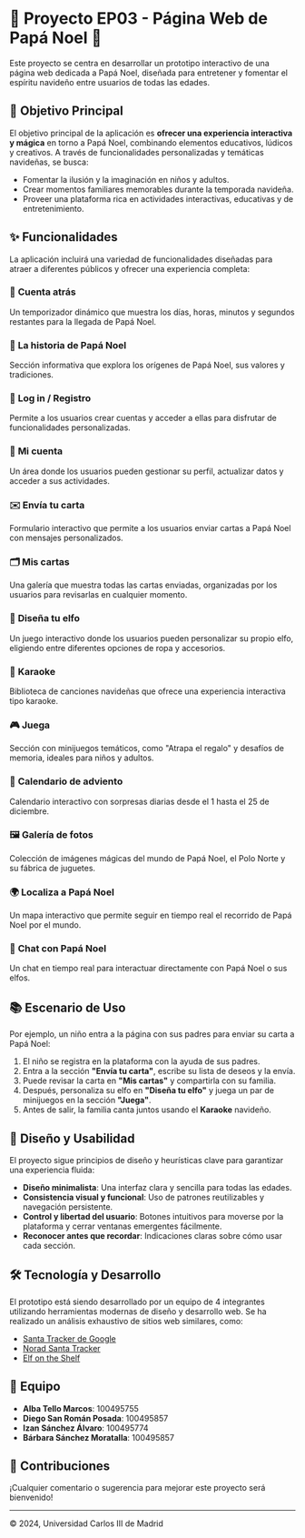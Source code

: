 # 🎅 Proyecto EP03 - Página Web de Papá Noel 🎄

Este proyecto se centra en desarrollar un prototipo interactivo de una página web dedicada a Papá Noel, diseñada para entretener y fomentar el espíritu navideño entre usuarios de todas las edades. 

## 🌟 Objetivo Principal
El objetivo principal de la aplicación es **ofrecer una experiencia interactiva y mágica** en torno a Papá Noel, combinando elementos educativos, lúdicos y creativos. A través de funcionalidades personalizadas y temáticas navideñas, se busca:

- Fomentar la ilusión y la imaginación en niños y adultos.
- Crear momentos familiares memorables durante la temporada navideña.
- Proveer una plataforma rica en actividades interactivas, educativas y de entretenimiento.

## ✨ Funcionalidades
La aplicación incluirá una variedad de funcionalidades diseñadas para atraer a diferentes públicos y ofrecer una experiencia completa:

### 🔢 **Cuenta atrás**
Un temporizador dinámico que muestra los días, horas, minutos y segundos restantes para la llegada de Papá Noel.

### 📖 **La historia de Papá Noel**
Sección informativa que explora los orígenes de Papá Noel, sus valores y tradiciones.

### 🔑 **Log in / Registro**
Permite a los usuarios crear cuentas y acceder a ellas para disfrutar de funcionalidades personalizadas.

### 🙍 **Mi cuenta**
Un área donde los usuarios pueden gestionar su perfil, actualizar datos y acceder a sus actividades.

### ✉️ **Envía tu carta**
Formulario interactivo que permite a los usuarios enviar cartas a Papá Noel con mensajes personalizados.

### 🗂️ **Mis cartas**
Una galería que muestra todas las cartas enviadas, organizadas por los usuarios para revisarlas en cualquier momento.

### 🎨 **Diseña tu elfo**
Un juego interactivo donde los usuarios pueden personalizar su propio elfo, eligiendo entre diferentes opciones de ropa y accesorios.

### 🎤 **Karaoke**
Biblioteca de canciones navideñas que ofrece una experiencia interactiva tipo karaoke.

### 🎮 **Juega**
Sección con minijuegos temáticos, como "Atrapa el regalo" y desafíos de memoria, ideales para niños y adultos.

### 📅 **Calendario de adviento**
Calendario interactivo con sorpresas diarias desde el 1 hasta el 25 de diciembre.

### 🖼️ **Galería de fotos**
Colección de imágenes mágicas del mundo de Papá Noel, el Polo Norte y su fábrica de juguetes.

### 🌍 **Localiza a Papá Noel**
Un mapa interactivo que permite seguir en tiempo real el recorrido de Papá Noel por el mundo.

### 💬 **Chat con Papá Noel**
Un chat en tiempo real para interactuar directamente con Papá Noel o sus elfos.

## 📚 Escenario de Uso
Por ejemplo, un niño entra a la página con sus padres para enviar su carta a Papá Noel:
1. El niño se registra en la plataforma con la ayuda de sus padres.
2. Entra a la sección **"Envía tu carta"**, escribe su lista de deseos y la envía.
3. Puede revisar la carta en **"Mis cartas"** y compartirla con su familia.
4. Después, personaliza su elfo en **"Diseña tu elfo"** y juega un par de minijuegos en la sección **"Juega"**.
5. Antes de salir, la familia canta juntos usando el **Karaoke** navideño.

## 🔧 Diseño y Usabilidad
El proyecto sigue principios de diseño y heurísticas clave para garantizar una experiencia fluida:
- **Diseño minimalista**: Una interfaz clara y sencilla para todas las edades.
- **Consistencia visual y funcional**: Uso de patrones reutilizables y navegación persistente.
- **Control y libertad del usuario**: Botones intuitivos para moverse por la plataforma y cerrar ventanas emergentes fácilmente.
- **Reconocer antes que recordar**: Indicaciones claras sobre cómo usar cada sección.

## 🛠️ Tecnología y Desarrollo
El prototipo está siendo desarrollado por un equipo de 4 integrantes utilizando herramientas modernas de diseño y desarrollo web. 
Se ha realizado un análisis exhaustivo de sitios web similares, como:
- [Santa Tracker de Google](https://santatracker.google.com/intl/es/)
- [Norad Santa Tracker](https://www.noradsanta.org/en/)
- [Elf on the Shelf](https://elfontheshelf.com/)

## 👫 Equipo
- **Alba Tello Marcos**: 100495755
- **Diego San Román Posada**: 100495857
- **Izan Sánchez Álvaro**: 100495774
- **Bárbara Sánchez Moratalla**: 100495857

## 📌 Contribuciones
¡Cualquier comentario o sugerencia para mejorar este proyecto será bienvenido!

---
© 2024, Universidad Carlos III de Madrid
